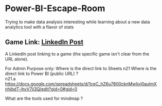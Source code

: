 # Power-BI-Escape-Room
Trying to make data analysis interesting while learning about a new data analytics tool with a flavor of stats

## Game Link:  [LinkedIn Post](https://lnkd.in/guFMTjgv)

A LinkedIn post linking to a game (the specific game isn't clear from the URL alone).


For Admin Purpose only:
Where is the direct link to Sheets
n21 Where is the direct link to Power BI (public URL) ?  
n21.a https://docs.google.com/spreadsheets/d/1ceC_hZ6u7800cknMwIiyi0aulmXnhjbdT-jhyV7ii3Q/edit?gid=0#gid=0

What are the tools used for mindmap ?

